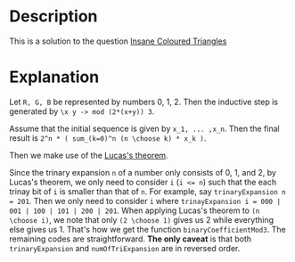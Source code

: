 # Description

This is a solution to the question [Insane Coloured Triangles](https://www.codewars.com/kata/5a331ea7ee1aae8f24000175)

# Explanation

Let `R, G, B` be represented by numbers 0, 1, 2. Then the inductive step is generated by `\x y -> mod (2*(x+y)) 3`.

Assume that the initial sequence is given by `x_1, ... ,x_n`. Then the final result is `2^n * ( sum_(k=0)^n (n \choose k) * x_k )`.

Then we make use of the [Lucas's theorem](https://en.wikipedia.org/wiki/Lucas%27s_theorem).

Since the trinary expansion `n` of a number only consists of 0, 1, and 2, by Lucas's theorem, we only need to consider `i` (`i <= n`) such that the each trinay bit of `i` is smaller than that of `n`. For example, say `trinaryExpansion n = 201`. Then we only need to consider `i` where `trinayExpansion i = 000 | 001 | 100 | 101 | 200 | 201`. When applying Lucas's theorem to `(n \choose i)`, we note that only `(2 \choose 1)` gives us 2 while everything else gives us 1. That's how we get the function `binaryCoefficientMod3`. The remaining codes are straightforward. __The only caveat__ is that both `trinaryExpansion` and `numOfTriExpansion` are in reversed order.
